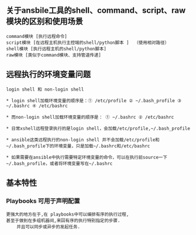 ## 关于ansbile工具的shell、command、script、raw模块的区别和使用场景

    command模块 [执行远程命令]
    script模块 [在远程主机执行主控端的shell/python脚本 ]  （使用相对路径）
    shell模块 [执行远程主机的shell/python脚本]
    raw模块 [类似于command模块、支持管道传递]

## 远程执行的环境变量问题


```
login shell 和 non-login shell

* login shell加载环境变量的顺序是：① /etc/profile ② ~/.bash_profile ③ ~/.bashrc ④ /etc/bashrc 

* 而non-login shell加载环境变量的顺序是： ① ~/.bashrc ② /etc/bashrc

* 日常xshell远程登录执行的是login shell，会加载/etc/profile,~/.bash_profile 

* ansible这类远程执行的non-login shell 并不会加载/etc/profile和~/.bash_profile下的环境变量，只是加载~/.bashrc和/etc/bashrc

* 如果需要在ansible中执行需要特定环境变量的命令，可以在执行前source一下~/.bash_profile，或者将环境变量写在~/.bashrc 
```


## 基本特性

### Playbooks 可用于声明配置

    更强大的地方在于,在 playbooks中可以编排有序的执行过程,
    甚至于做到在多组机器间,来回有序的执行特别指定的步骤.
        并且可以同步或异步的发起任务.


